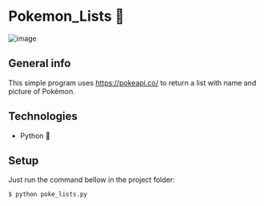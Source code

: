 # Pokemon_Lists :cherry_blossom:
![image](https://user-images.githubusercontent.com/39086256/188505542-79ace727-f772-4da1-9065-920329d8c649.png)

## General info
This simple program uses https://pokeapi.co/ to return a list with name and picture of Pokémon.

## Technologies
- Python :snake:

## Setup
Just run the command bellow in the project folder:

```shell
$ python poke_lists.py
```
